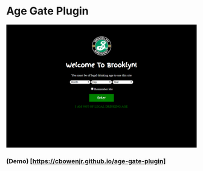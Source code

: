 # Age Gate Plugin

<img src="assets/age-gate-welcome.png">

### (Demo) [https://cbowenjr.github.io/age-gate-plugin]
